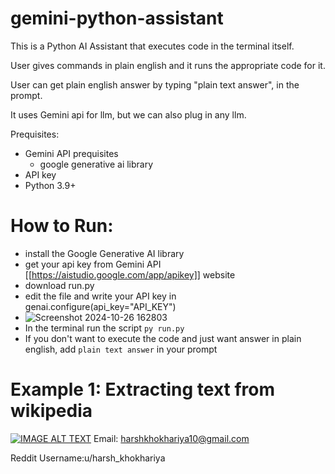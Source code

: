 # gemini-python-assistant

This is a Python AI Assistant that executes code in the terminal itself. 

User gives commands in plain english and it runs the appropriate code for it. 

User can get plain english answer by typing "plain text answer", in the prompt.

It uses Gemini api for llm, but we can also plug in any llm. 

Prequisites:
- Gemini API prequisites
	- google generative ai library
- API key
- Python 3.9+

# How to Run:
- install the Google Generative AI library
- get your api key from Gemini API [[https://aistudio.google.com/app/apikey]] website
- download run.py
- edit the file and write your API key in genai.configure(api_key="API_KEY")
- ![Screenshot 2024-10-26 162803](https://github.com/user-attachments/assets/501a539d-eae1-4ca6-b0c9-580a1a90e8bb)
- In the terminal run the script
 `py run.py`
- If you don't want to execute the code and just want answer in plain english, add `plain text answer` in your prompt

# Example 1: Extracting text from wikipedia
[![IMAGE ALT TEXT](http://img.youtube.com/vi/X5Slm6RxqNU/0.jpg)](http://www.youtube.com/watch?v=X5Slm6RxqNU "Video Title")
  Email: harshkhokhariya10@gmail.com
    
  Reddit Username:u/harsh_khokhariya
